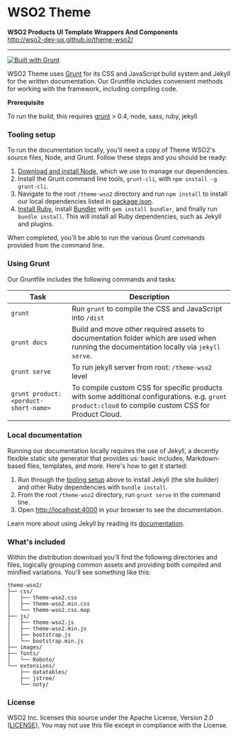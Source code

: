 # WSO2 Theme

**WSO2 Products UI Template Wrappers And Components**   
http://wso2-dev-ux.github.io/theme-wso2/

---

[![Built with Grunt](https://cdn.gruntjs.com/builtwith.png)](http://gruntjs.com/)

WSO2 Theme uses [Grunt](http://gruntjs.com) for its CSS and JavaScript build system and Jekyll for the written documentation. 
Our Gruntfile includes convenient methods for working with the framework, including compiling code.

**Prerequisite**

To run the build, this requires [grunt](http://gruntjs.com/getting-started) > 0.4, node, sass, ruby, jekyll

### Tooling setup

To run the documentation locally, you'll need a copy of Theme WSO2's source files, Node, and Grunt. Follow these steps and you should be ready:

1. [Download and install Node](https://nodejs.org/download/), which we use to manage our dependencies.
2. Install the Grunt command line tools, `grunt-cli`, with `npm install -g grunt-cli`.
3. Navigate to the root `/theme-wso2` directory and run `npm install` to install our local dependencies listed in [package.json](https://github.com/wso2-dev-ux/theme-wso2/blob/master/package.json).
4. [Install Ruby][install-ruby], install [Bundler][gembundler] with `gem install bundler`, and finally run `bundle install`. This will install all Ruby dependencies, such as Jekyll and plugins.

When completed, you'll be able to run the various Grunt commands provided from the command line.

[install-ruby]: https://www.ruby-lang.org/en/documentation/installation/
[gembundler]: https://bundler.io/

### Using Grunt

Our Gruntfile includes the following commands and tasks:

| Task | Description |
| --- | --- |
| `grunt` | Run `grunt` to compile the CSS and JavaScript into `/dist` |
| `grunt docs` | Build and move other required assets to documentation folder which are used when running the documentation locally via `jekyll serve`. |
| `grunt serve` | To run jekyll server from root: `/theme-wso2` level |
| `grunt product:<porduct-short-name>` | To compile custom CSS for specific products with some additional configurations. e.g. `grunt product:cloud` to compile custom CSS for Product Cloud. |

### Local documentation

Running our documentation locally requires the use of Jekyll, a decently flexible static site generator that provides us: 
basic includes, Markdown-based files, templates, and more. Here's how to get it started:

1. Run through the [tooling setup](#tooling-setup) above to install Jekyll (the site builder) and other Ruby dependencies with `bundle install`.
2. From the root `/theme-wso2` directory, run `grunt serve` in the command line.
3. Open <http://localhost:4000> in your browser to see the documentation.

Learn more about using Jekyll by reading its [documentation](https://jekyllrb.com/docs/home/).

### What's included

Within the distribution download you'll find the following directories and files, 
logically grouping common assets and providing both compiled and minified variations. You'll see something like this:

```
theme-wso2/
├── css/
│   ├── theme-wso2.css
│   ├── theme-wso2.min.css
│   └── theme-wso2.css.map
├── js/
│   ├── theme-wso2.js
│   ├── theme-wso2.min.js
│   ├── bootstrap.js
│   └── bootstrap.min.js
├── images/
├── fonts/
│   └── Roboto/
└── extensions/
    ├── datatables/
    ├── jstree/
    └── noty/
```

### License

WSO2 Inc. licenses this source under the Apache License, Version 2.0 ([LICENSE](LICENSE)), You may not use this file except in compliance with the License.
